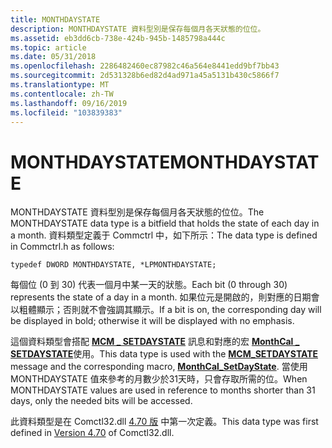 ```yaml
---
title: MONTHDAYSTATE
description: MONTHDAYSTATE 資料型別是保存每個月各天狀態的位位。
ms.assetid: eb3dd6cb-738e-424b-945b-1485798a444c
ms.topic: article
ms.date: 05/31/2018
ms.openlocfilehash: 2286482460ec87982c46a564e8441edd9bf7bb43
ms.sourcegitcommit: 2d531328b6ed82d4ad971a45a5131b430c5866f7
ms.translationtype: MT
ms.contentlocale: zh-TW
ms.lasthandoff: 09/16/2019
ms.locfileid: "103839383"
---
```

# <a name="monthdaystate"></a><span data-ttu-id="39285-103">MONTHDAYSTATE</span><span class="sxs-lookup"><span data-stu-id="39285-103">MONTHDAYSTATE</span></span>

<span data-ttu-id="39285-104">MONTHDAYSTATE 資料型別是保存每個月各天狀態的位位。</span><span class="sxs-lookup"><span data-stu-id="39285-104">The MONTHDAYSTATE data type is a bitfield that holds the state of each day in a month.</span></span> <span data-ttu-id="39285-105">資料類型定義于 Commctrl 中，如下所示：</span><span class="sxs-lookup"><span data-stu-id="39285-105">The data type is defined in Commctrl.h as follows:</span></span>


```
typedef DWORD MONTHDAYSTATE, *LPMONTHDAYSTATE;
```



<span data-ttu-id="39285-106">每個位 (0 到 30) 代表一個月中某一天的狀態。</span><span class="sxs-lookup"><span data-stu-id="39285-106">Each bit (0 through 30) represents the state of a day in a month.</span></span> <span data-ttu-id="39285-107">如果位元是開啟的，則對應的日期會以粗體顯示；否則就不會強調其顯示。</span><span class="sxs-lookup"><span data-stu-id="39285-107">If a bit is on, the corresponding day will be displayed in bold; otherwise it will be displayed with no emphasis.</span></span>

<span data-ttu-id="39285-108">這個資料類型會搭配 [**MCM \_ SETDAYSTATE**](mcm-setdaystate.md) 訊息和對應的宏 [**MonthCal \_ SETDAYSTATE**](/windows/desktop/api/Commctrl/nf-commctrl-monthcal_setdaystate)使用。</span><span class="sxs-lookup"><span data-stu-id="39285-108">This data type is used with the [**MCM\_SETDAYSTATE**](mcm-setdaystate.md) message and the corresponding macro, [**MonthCal\_SetDayState**](/windows/desktop/api/Commctrl/nf-commctrl-monthcal_setdaystate).</span></span> <span data-ttu-id="39285-109">當使用 MONTHDAYSTATE 值來參考的月數少於31天時，只會存取所需的位。</span><span class="sxs-lookup"><span data-stu-id="39285-109">When MONTHDAYSTATE values are used in reference to months shorter than 31 days, only the needed bits will be accessed.</span></span>

<span data-ttu-id="39285-110">此資料類型是在 Comctl32.dll [4.70 版](common-control-versions.md) 中第一次定義。</span><span class="sxs-lookup"><span data-stu-id="39285-110">This data type was first defined in [Version 4.70](common-control-versions.md) of Comctl32.dll.</span></span>

 

 




